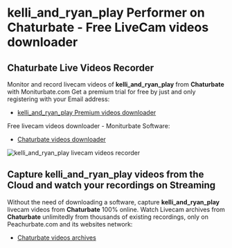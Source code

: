 # kelli_and_ryan_play Performer on Chaturbate - Free LiveCam videos downloader

## Chaturbate Live Videos Recorder

Monitor and record livecam videos of **kelli_and_ryan_play** from **Chaturbate** with Moniturbate.com
Get a premium trial for free by just and only registering with your Email address:
* [kelli_and_ryan_play Premium videos downloader](https://moniturbate.com/request-demo-licence-key.html)

Free livecam videos downloader - Moniturbate Software:
* [Chaturbate videos downloader](https://moniturbate.com/moniturbate-download-software.html)

![kelli_and_ryan_play livecam videos recorder](https://peachurnet.com/templates/moniturbate-software.png)


## Capture kelli_and_ryan_play videos from the Cloud and watch your recordings on Streaming

Without the need of downloading a software, capture **kelli_and_ryan_play** livecam videos from **Chaturbate** 100% online.
Watch Livecam archives from **Chaturbate** unlimitedly from thousands of existing recordings, only on Peachurbate.com and its websites network:
* [Chaturbate videos archives](https://peachurnet.com/)